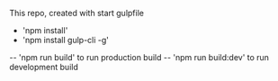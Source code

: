 This repo, created with start gulpfile


- 'npm install'
- 'npm install gulp-cli -g'

-- 'npm run build' to run production build
-- 'npm run build:dev' to run development build